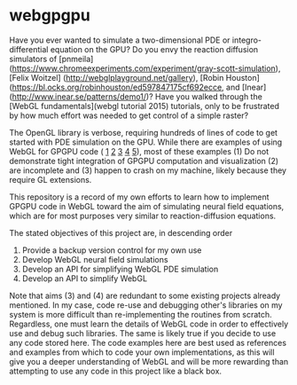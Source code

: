 # webgpgpu

Have you ever wanted to simulate a two-dimensional PDE or integro-differential equation on the GPU? Do you envy the reaction diffusion simulators of
[pnmeila] (https://www.chromeexperiments.com/experiment/gray-scott-simulation),
[Felix Woitzel] (http://webglplayground.net/gallery),
[Robin Houston] (https://bl.ocks.org/robinhouston/ed597847175cf692ecce,
and [Inear]
(http://www.inear.se/patterns/demo1/)? Have you walked through the [WebGL fundamentals](webgl tutorial 2015) tutorials, only to be frustrated by how much effort was needed to get control of a simple raster?

The OpenGL library is verbose, requiring hundreds of lines of code to get started with PDE simulation on the GPU. While there are examples of using WebGL for GPGPU code (
[1](https://github.com/holgerl/webgl-gpgpu)
[2](https://github.com/stormcolor/webclgl)
[3](http://www.vizitsolutions.com/portfolio/webgl/gpgpu/)
[4](http://concord-consortium.github.io/lab/experiments/webgl-gpgpu/webgl.html)
[5](http://pathgl.com/documentation/gpgpu.html)), most of these examples (1) Do not demonstrate tight integration of GPGPU computation and visualization (2) are incomplete and (3) happen to crash on my machine, likely because they require GL extensions.

This repository is a record of my own efforts to learn how to implement GPGPU code in WebGL toward the aim of simulating neural field equations, which are for most purposes very similar to reaction-diffusion equations.

The stated objectives of this project are, in descending order
1. Provide a backup version control for my own use
2. Develop WebGL neural field simulations
3. Develop an API for simplifying WebGL PDE simulation
4. Develop an API to simplify WebGL

Note that aims (3) and (4) are redundant to some existing projects already mentioned. In my case, code re-use and debugging other's libraries on my system is more difficult than re-implementing the routines from scratch. Regardless, one must learn the details of WebGL code in order to effectively use and debug such libraries. The same is likely true if you decide to use any code stored here. The code examples here are best used as references and examples from which to code your own implementations, as this will give you a deeper understanding of WebGL and will be more rewarding than attempting to use any code in this project like a black box. 
